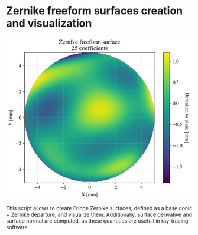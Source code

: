 # Zernike freeform surfaces creation and visualization

![screenshot](screenshot.png)

This script allows to create Fringe Zernike surfaces, defined as a base conic + Zernike departure, and visualize them.
Additionally, surface derivative and surface normal are computed, as these quantities are usefull in ray-tracing software. 
